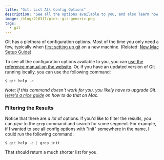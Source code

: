 ```yaml
---
title: "Git: List All Config Options"
description: "See all the options available to you, and also learn how to filter them."
image: /blog/210317/pink--git-generic.png
tags:
  - git
---
```


Git has a plethora of configuration options. Most of the time you only need a few, typically when [first setting up git](https://git-scm.com/book/en/v2/Getting-Started-First-Time-Git-Setup) on a new machine. (Related: [New Mac Setup Guide](/blog/new-mac-dev-guide))

To see all the configuration options available to you, you can [use the reference manual on the website](https://git-scm.com/docs/git-config). Or, if you have an updated version of Git running locally, you can use the following command:

    $ git help -c

_Note: If this command doesn't work for you, you likely have to upgrade Git. [Here's a nice guide](https://medium.com/@katopz/how-to-upgrade-git-ff00ea12be18) on how to do that on Mac._

### Filtering the Results

Notice that there are _a lot_ of options. If you'd like to filter the results, you can _pipe_ to the `grep` command and search for some segment. For example, if I wanted to see all config options with "init" somewhere in the name, I could run the following command:

    $ git help -c | grep init

That should return a much shorter list for you.
